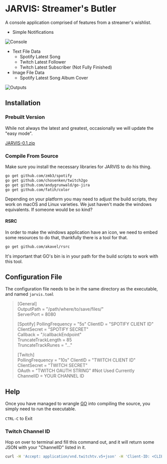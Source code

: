 # JARVIS: Streamer's Butler
A console application comprised of features from a streamer's wishlist.

* Simple Notifications

![Console](https://dl.dropboxusercontent.com/u/118962/JARVIS/console.png)

* Text File Data
    * Spotify Latest Song
    * Twitch Latest Follower
    * Twitch Latest Subscriber (Not Fully Finished)
* Image File Data
    * Spotify Latest Song Album Cover

![Outputs](https://dl.dropboxusercontent.com/u/118962/JARVIS/outputs.png)


## Installation

### Prebuilt Version
While not always the latest and greatest, occasionally we will update the "easy mode".  

[JARVIS-0.1.zip](https://github.com/dotBunny/JARVIS/releases/download/0.1/JARVIS-0.1.zip)

### Compile From Source

Make sure you install the necessary libraries for JARVIS to do his thing.
```bash
go get github.com/zmb3/spotify  
go get github.com/chosenken/twitch2go  
go get github.com/andygrunwald/go-jira
go get github.com/fatih/color
```

Depending on your platform you may need to adjust the build scripts, they work on macOS and Linux varieties. We just haven't made the windows equivalents. If someone would be so kind? 

#### RSRC

In order to make the windows application have an icon, we need to embed some resources to do that, thankfully there is a tool for that.

```bash
go get github.com/akavel/rsrc
```

It's important that GO's bin is in your path for the build scripts to work with this tool.

## Configuration File
The configuration file needs to be in the same directory as the executable, and named `jarvis.toml`

>[General]  
>OutputPath = "/path/where/to/save/files/"  
>ServerPort = 8080
>  
>[Spotify] 
>PollingFrequency = "5s" 
>ClientID = "SPOTIFY CLIENT ID"  
>ClientSecret = "SPOTIFY SECRET"  
>Callback = "/callbackEndpoint"  
>TruncateTrackLength = 85  
>TruncateTrackRunes = "..."  
>  
>[Twitch]  
>PollingFrequency = "10s"
>ClientID = "TWITCH CLIENT ID"
>ClientSecret = "TWITCH SECRET"  
>OAuth = "TWITCH OAUTH STRING" #Not Used Currently  
>ChannelID = YOUR CHANNEL ID  
  
## Help
Once you have managed to wrangle [GO](https://golang.org/) into compiling the source, you simply need to run the executable.

`CTRL-C` to Exit

### Twitch Channel ID
Hop on over to terminal and fill this command out, and it will return some JSON with your "ChannelID" listed in it.
```bash
curl -H 'Accept: application/vnd.twitchtv.v5+json' -H 'Client-ID: <CLIENT ID>' -X GET https://api.twitch.tv/kraken/users?login=<USERNAME>
```